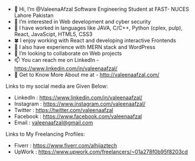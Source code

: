 - 👋 Hi, I’m @ValeenaAfzal Software Engineering Student at FAST- NUCES Lahore Pakistan
- 👀 I’m interested in Web development and cyber security
- 🌱 I have worked in languages like JAVA, C/C++, Python (cplex, pulp), React, JavaScipt, HTML5, CSS3
- 🍀 I enjoy working with React and developing interactive Frontends
- 🌹  I also have experience with MERN stack and WordPress
- 💞️ I’m looking to collaborate on Web projects 
- 📫 You can reach me on LinkedIn - https://www.linkedin.com/in/valeenaafzal/
- 🌱 Get to Know More About me at - http://valeenaafzal.com/

Links to my social media are Given Below:
- LinkedIn  :  https://www.linkedin.com/in/valeenaafzal/
- Instagram :  https://www.instagram.com/valeenaafzal/
- Twitter   :  https://twitter.com/valeenaafzal
- Facebook  :  https://www.facebook.com/valeenaafzal
- Email     :  valeenaafzal@gmail.com

Links to My Freelancing Profiles:
- Fiverr : https://www.fiverr.com/alhijaztech
- UpWork : https://www.upwork.com/freelancers/~01a278f0b95f8203cd


